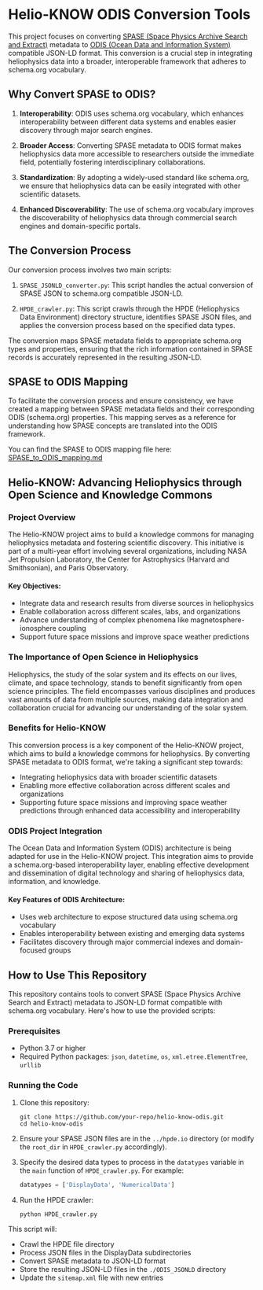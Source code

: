 # Helio-KNOW ODIS Conversion Tools

This project focuses on converting [SPASE (Space Physics Archive Search and Extract)](https://spase-group.org/) metadata to [ODIS (Ocean Data and Information System)](https://book.odis.org/) compatible JSON-LD format. This conversion is a crucial step in integrating heliophysics data into a broader, interoperable framework that adheres to schema.org vocabulary.

## Why Convert SPASE to ODIS?

1. **Interoperability**: ODIS uses schema.org vocabulary, which enhances interoperability between different data systems and enables easier discovery through major search engines.

2. **Broader Access**: Converting SPASE metadata to ODIS format makes heliophysics data more accessible to researchers outside the immediate field, potentially fostering interdisciplinary collaborations.

3. **Standardization**: By adopting a widely-used standard like schema.org, we ensure that heliophysics data can be easily integrated with other scientific datasets.

4. **Enhanced Discoverability**: The use of schema.org vocabulary improves the discoverability of heliophysics data through commercial search engines and domain-specific portals.

## The Conversion Process

Our conversion process involves two main scripts:

1. `SPASE_JSONLD_converter.py`: This script handles the actual conversion of SPASE JSON to schema.org compatible JSON-LD.

2. `HPDE_crawler.py`: This script crawls through the HPDE (Heliophysics Data Environment) directory structure, identifies SPASE JSON files, and applies the conversion process based on the specified data types.

The conversion maps SPASE metadata fields to appropriate schema.org types and properties, ensuring that the rich information contained in SPASE records is accurately represented in the resulting JSON-LD.

## SPASE to ODIS Mapping

To facilitate the conversion process and ensure consistency, we have created a mapping between SPASE metadata fields and their corresponding ODIS (schema.org) properties. This mapping serves as a reference for understanding how SPASE concepts are translated into the ODIS framework.

You can find the SPASE to ODIS mapping file here:
[SPASE_to_ODIS_mapping.md](./SPASE_to_ODIS_mapping.md)

## Helio-KNOW: Advancing Heliophysics through Open Science and Knowledge Commons

### Project Overview

The Helio-KNOW project aims to build a knowledge commons for managing heliophysics metadata and fostering scientific discovery. This initiative is part of a multi-year effort involving several organizations, including NASA Jet Propulsion Laboratory, the Center for Astrophysics (Harvard and Smithsonian), and Paris Observatory.

#### Key Objectives:
- Integrate data and research results from diverse sources in heliophysics
- Enable collaboration across different scales, labs, and organizations
- Advance understanding of complex phenomena like magnetosphere-ionosphere coupling
- Support future space missions and improve space weather predictions

### The Importance of Open Science in Heliophysics

Heliophysics, the study of the solar system and its effects on our lives, climate, and space technology, stands to benefit significantly from open science principles. The field encompasses various disciplines and produces vast amounts of data from multiple sources, making data integration and collaboration crucial for advancing our understanding of the solar system.

### Benefits for Helio-KNOW

This conversion process is a key component of the Helio-KNOW project, which aims to build a knowledge commons for heliophysics. By converting SPASE metadata to ODIS format, we're taking a significant step towards:

- Integrating heliophysics data with broader scientific datasets
- Enabling more effective collaboration across different scales and organizations
- Supporting future space missions and improving space weather predictions through enhanced data accessibility and interoperability

### ODIS Project Integration

The Ocean Data and Information System (ODIS) architecture is being adapted for use in the Helio-KNOW project. This integration aims to provide a schema.org-based interoperability layer, enabling effective development and dissemination of digital technology and sharing of heliophysics data, information, and knowledge.

#### Key Features of ODIS Architecture:
- Uses web architecture to expose structured data using schema.org vocabulary
- Enables interoperability between existing and emerging data systems
- Facilitates discovery through major commercial indexes and domain-focused groups

## How to Use This Repository

This repository contains tools to convert SPASE (Space Physics Archive Search and Extract) metadata to JSON-LD format compatible with schema.org vocabulary. Here's how to use the provided scripts:

### Prerequisites
- Python 3.7 or higher
- Required Python packages: `json`, `datetime`, `os`, `xml.etree.ElementTree`, `urllib`

### Running the Code

1. Clone this repository:
   ```
   git clone https://github.com/your-repo/helio-know-odis.git
   cd helio-know-odis
   ```

2. Ensure your SPASE JSON files are in the `../hpde.io` directory (or modify the `root_dir` in `HPDE_crawler.py` accordingly).


3. Specify the desired data types to process in the `datatypes` variable in the `main` function of `HPDE_crawler.py`. For example:
   ```python
   datatypes = ['DisplayData', 'NumericalData']
   ```

4. Run the HPDE crawler:
   ```
   python HPDE_crawler.py
   ```


This script will:
- Crawl the HPDE file directory
- Process JSON files in the DisplayData subdirectories
- Convert SPASE metadata to JSON-LD format
- Store the resulting JSON-LD files in the `./ODIS_JSONLD` directory
- Update the `sitemap.xml` file with new entries